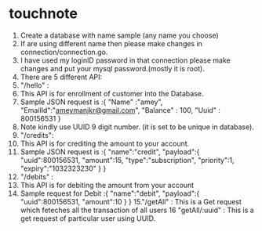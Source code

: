 # touchnote
1. Create a database with name sample (any name you choose)
2. If are using different name then please make changes in connection/connection.go.
3. I have used my loginID password in that connection please make changes and put your mysql password.(mostly it is root).
4. There are 5 different API:
5. "/hello" :
6. This API is for enrollment of customer into the Database.
7. Sample JSON request is :{
   "Name" :"amey",
   "EmailId":"ameymanjkr@gmail.com",
   "Balance" : 100,
   "Uuid" : 800156531
}
8. Note kindly use UUID 9 digit number. (it is set to be unique in database).
9.	"/credits":
10. This API is for crediting the amount to your account.
11. Sample JSON request is :{
 "name":"credit",
 "payload":{
 "uuid":800156531,
 "amount":15,
 "type":"subscription",
 "priority":1,
 "expiry":"1032323230"
 }
}
12.	"/debits" : 
13. This API is for debiting the amount from your account
14. Sample request for Debit :{
 "name":"debit",
 "payload":{
 "uuid":800156531,
 "amount":10
 }
}
15."/getAll" : This is a Get request which feteches all the transaction of all users
16	"getAll/:uuid" : This is a get request of particular user using UUID.
